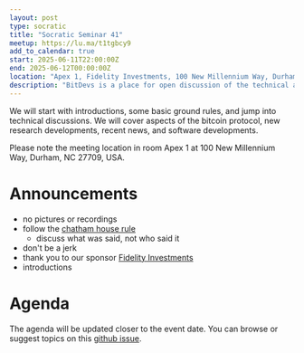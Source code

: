 ```yaml
---
layout: post
type: socratic
title: "Socratic Seminar 41"
meetup: https://lu.ma/t1tgbcy9
add_to_calendar: true
start: 2025-06-11T22:00:00Z
end: 2025-06-12T00:00:00Z
location: "Apex 1, Fidelity Investments, 100 New Millennium Way, Durham, NC 27709"
description: "BitDevs is a place for open discussion of the technical aspects of bitcoin and related protocols. Be advised: discussion will be technical. Please RSVP or email trianglebitdevs at protonmail dot com to confirm your attendance. You will be required to show ID to the security guard to gain admission but you do not need to RSVP in public."
---
```


We will start with introductions, some basic ground rules, and jump into technical discussions. We will cover aspects of the bitcoin protocol, new research developments, recent news, and software developments.

Please note the meeting location in room Apex 1 at 100 New Millennium Way, Durham, NC 27709, USA.

# Announcements

- no pictures or recordings
- follow the [chatham house rule](https://en.wikipedia.org/wiki/Chatham_House_Rule)
  - discuss what was said, not who said it
- don't be a jerk
- thank you to our sponsor [Fidelity Investments](https://www.fidelity.com/)
- introductions

# Agenda

The agenda will be updated closer to the event date. You can browse or suggest topics on this [github issue](https://github.com/TriangleBitDevs/TriangleBitDevs.github.io/issues/38).
